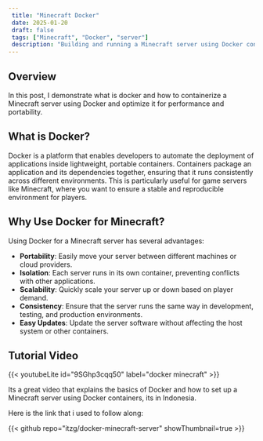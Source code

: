 ```yaml
---
 title: "Minecraft Docker"
 date: 2025-01-20
 draft: false
 tags: ["Minecraft", "Docker", "server"]
 description: "Building and running a Minecraft server using Docker containers."
---
```


## Overview

In this post, I demonstrate what is docker and how to containerize a Minecraft server using Docker and optimize it for performance and portability.

## What is Docker?

Docker is a platform that enables developers to automate the deployment of applications inside lightweight, portable containers. Containers package an application and its dependencies together, ensuring that it runs consistently across different environments. This is particularly useful for game servers like Minecraft, where you want to ensure a stable and reproducible environment for players.

## Why Use Docker for Minecraft?

Using Docker for a Minecraft server has several advantages:

- **Portability**: Easily move your server between different machines or cloud providers.
- **Isolation**: Each server runs in its own container, preventing conflicts with other applications.
- **Scalability**: Quickly scale your server up or down based on player demand.
- **Consistency**: Ensure that the server runs the same way in development, testing, and production environments.
- **Easy Updates**: Update the server software without affecting the host system or other containers.

## Tutorial Video

{{< youtubeLite id="9SGhp3cqq50" label="docker minecraft" >}}

Its a great video that explains the basics of Docker and how to set up a Minecraft server using Docker containers, its in Indonesia.

Here is the link that i used to follow along:

{{< github repo="itzg/docker-minecraft-server" showThumbnail=true >}}

